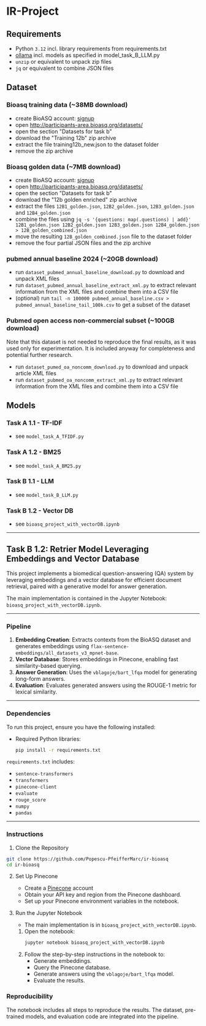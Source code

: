 # IR-Project

## Requirements
- Python `3.12` incl. library requirements from requirements.txt
- [ollama](https://ollama.com/) incl. models as specified in model_task_B_LLM.py
- `unzip` or equivalent to unpack zip files
- `jq` or equivalent to combine JSON files

## Dataset

### Bioasq training data (~38MB download)
- create BioASQ account: [signup](http://participants-area.bioasq.org/accounts/register/)
- open http://participants-area.bioasq.org/datasets/
- open the section "Datasets for task b"
- download the "Training 12b" zip archive
- extract the file training12b_new.json to the dataset folder
- remove the zip archive 

### Bioasq golden data (~7MB download)
- create BioASQ account: [signup](http://participants-area.bioasq.org/accounts/register/)
- open http://participants-area.bioasq.org/datasets/
- open the section "Datasets for task b"
- download the "12b golden enriched" zip archive
- extract the files `12B1_golden.json`, `12B2_golden.json`, `12B3_golden.json` and `12B4_golden.json`
- combine the files using `jq -s '{questions: map(.questions) | add}' 12B1_golden.json 12B2_golden.json 12B3_golden.json 12B4_golden.json > 12B_golden_combined.json`
- move the resulting `12B_golden_combined.json` file to the dataset folder
- remove the four partial JSON files and the zip archive

### pubmed annual baseline 2024 (~20GB download)
- run `dataset_pubmed_annual_baseline_download.py` to download and unpack XML files
- run `dataset_pubmed_annual_baseline_extract_xml.py` to extract relevant information from the XML files and combine them into a CSV file
- (optional) run `tail -n 100000 pubmed_annual_baseline.csv > pubmed_annual_baseline_tail_100k.csv` to get a subset of the dataset

### Pubmed open access non-commercial subset (~100GB download)
Note that this dataset is not needed to reproduce the final results, as it was used only for experimentation. It is included anyway for completeness and potential further research.
- run `dataset_pumed_oa_noncomm_download.py` to download and unpack article XML files
- run `dataset_pubmed_oa_noncomm_extract_xml.py` to extract relevant information from the XML files and combine them into a CSV file

## Models

### Task A 1.1 - TF-IDF
 - see `model_task_A_TFIDF.py`

### Task A 1.2 - BM25
 - see `model_task_A_BM25.py`


### Task B 1.1 - LLM
 - see `model_task_B_LLM.py`

### Task B 1.2 - Vector DB
 - see `bioasq_project_with_vectorDB.ipynb`

---

## Task B 1.2: Retrier Model Leveraging Embeddings and Vector Database

This project implements a biomedical question-answering (QA) system by leveraging embeddings and a vector database for efficient document retrieval, paired with a generative model for answer generation.  

The main implementation is contained in the Jupyter Notebook: `bioasq_project_with_vectorDB.ipynb`.  

---

### **Pipeline**  
1. **Embedding Creation**: Extracts contexts from the BioASQ dataset and generates embeddings using `flax-sentence-embeddings/all_datasets_v3_mpnet-base`.  
2. **Vector Database**: Stores embeddings in Pinecone, enabling fast similarity-based querying.  
3. **Answer Generation**: Uses the `vblagoje/bart_lfqa` model for generating long-form answers.  
4. **Evaluation**: Evaluates generated answers using the ROUGE-1 metric for lexical similarity.  

---

### **Dependencies**

To run this project, ensure you have the following installed:  

- Required Python libraries:
  ```bash
  pip install -r requirements.txt
  ```

`requirements.txt` includes:
 * `sentence-transformers`
 * `transformers`
 * `pinecone-client`
 * `evaluate`
 * `rouge_score`
 * `numpy`
 * `pandas`

---

### Instructions

1. Clone the Repository
```bash
git clone https://github.com/Popescu-PfeifferMarc/ir-bioasq
cd ir-bioasq
```


2. Set Up Pinecone
   * Create a [Pinecone](https://app.pinecone.io/) account
   * Obtain your API key and region from the Pinecone dashboard.
   * Set up your Pinecone environment variables in the notebook.

3. Run the Jupyter Notebook
   * The main implementation is in `bioasq_project_with_vectorDB.ipynb`.
   1. Open the notebook:
      ```bash
      jupyter notebook bioasq_project_with_vectorDB.ipynb
      ```
   2. Follow the step-by-step instructions in the notebook to:
      * Generate embeddings.
      * Query the Pinecone database.
      * Generate answers using the `vblagoje/bart_lfqa` model.
      * Evaluate the results.

### Reproducibility

The notebook includes all steps to reproduce the results. The dataset, pre-trained models, and evaluation code are integrated into the pipeline.
